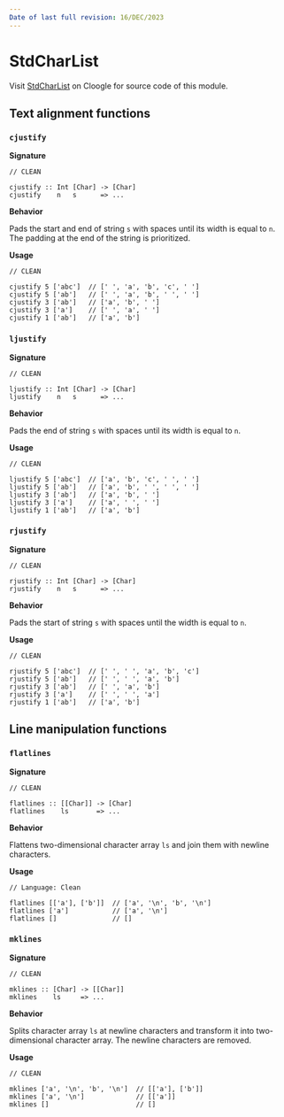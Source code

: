 ```yaml
---
Date of last full revision: 16/DEC/2023
---
```


# StdCharList

Visit [StdCharList](https://cloogle.org/src/#base-stdenv/StdCharList;icl;line=1) on Cloogle for source code of this module.

## Text alignment functions

### `cjustify`

**Signature**

```clean
// CLEAN

cjustify :: Int [Char] -> [Char]
cjustify    n   s      => ...
```

**Behavior**

Pads the start and end of string `s` with spaces until its width is equal to `n`.
The padding at the end of the string is prioritized.

**Usage**

```clean
// CLEAN

cjustify 5 ['abc']  // [' ', 'a', 'b', 'c', ' ']
cjustify 5 ['ab']   // [' ', 'a', 'b', ' ', ' ']
cjustify 3 ['ab']   // ['a', 'b', ' ']
cjustify 3 ['a']    // [' ', 'a', ' ']
cjustify 1 ['ab']   // ['a', 'b']
```

### `ljustify`

**Signature**

```clean
// CLEAN

ljustify :: Int [Char] -> [Char]
ljustify    n   s      => ...
```

**Behavior**

Pads the end of string `s` with spaces until its width is equal to `n`.

**Usage**

```clean
// CLEAN

ljustify 5 ['abc']  // ['a', 'b', 'c', ' ', ' ']
ljustify 5 ['ab']   // ['a', 'b', ' ', ' ', ' ']
ljustify 3 ['ab']   // ['a', 'b', ' ']
ljustify 3 ['a']    // ['a', ' ', ' ']
ljustify 1 ['ab']   // ['a', 'b']
```

### `rjustify`

**Signature**

```clean
// CLEAN

rjustify :: Int [Char] -> [Char]
rjustify    n   s      => ...
```

**Behavior**

Pads the start of string `s` with spaces until the width is equal to `n`.

**Usage**

```clean
// CLEAN

rjustify 5 ['abc']  // [' ', ' ', 'a', 'b', 'c']
rjustify 5 ['ab']   // [' ', ' ', 'a', 'b']
rjustify 3 ['ab']   // [' ', 'a', 'b']
rjustify 3 ['a']    // [' ', ' ', 'a']
rjustify 1 ['ab']   // ['a', 'b']
```

## Line manipulation functions

### `flatlines`

**Signature**

```clean
// CLEAN

flatlines :: [[Char]] -> [Char]
flatlines    ls       => ...
```

**Behavior**

Flattens two-dimensional character array `ls` and join them with newline characters.

**Usage**

```
// Language: Clean

flatlines [['a'], ['b']]  // ['a', '\n', 'b', '\n']
flatlines ['a']           // ['a', '\n']
flatlines []              // []
```

### `mklines`

**Signature**

```clean
// CLEAN

mklines :: [Char] -> [[Char]]
mklines    ls     => ...
```

**Behavior**

Splits character array `ls` at newline characters and transform it into two-dimensional character array.
The newline characters are removed.

**Usage**

```clean
// CLEAN

mklines ['a', '\n', 'b', '\n']  // [['a'], ['b']]
mklines ['a', '\n']             // [['a']]
mklines []                      // []
```
